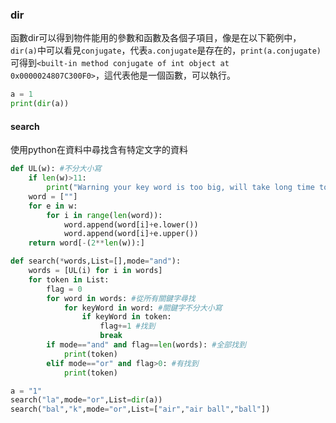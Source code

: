 ### dir
函數dir可以得到物件能用的參數和函數及各個子項目，像是在以下範例中，`dir(a)`中可以看見`conjugate`，代表`a.conjugate`是存在的，`print(a.conjugate)`可得到`<built-in method conjugate of int object at 0x0000024807C300F0>`，這代表他是一個函數，可以執行。
```python
a = 1
print(dir(a))
```

#### search
使用python在資料中尋找含有特定文字的資料
```python
def UL(w): #不分大小寫
    if len(w)>11:
        print("Warning your key word is too big, will take long time to process, you can try to split it to small word and resent")
    word = [""]
    for e in w:
        for i in range(len(word)):
            word.append(word[i]+e.lower())
            word.append(word[i]+e.upper())
    return word[-(2**len(w)):]

def search(*words,List=[],mode="and"):
    words = [UL(i) for i in words]
    for token in List:
        flag = 0
        for word in words: #從所有關鍵字尋找
            for keyWord in word: #關鍵字不分大小寫
                if keyWord in token: 
                    flag+=1 #找到
                    break
        if mode=="and" and flag==len(words): #全部找到
            print(token)
        elif mode=="or" and flag>0: #有找到
            print(token)

a = "1"
search("la",mode="or",List=dir(a))
search("bal","k",mode="or",List=["air","air ball","ball"])
```
